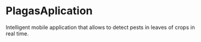 # PlagasAplication
Intelligent mobile application that allows to detect pests in leaves of crops in real time.
